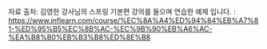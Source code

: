 자료 출처: 김영한 강사님의 스프링 기본편 강의를 들으며 연습한 예제 입니다.
: https://www.inflearn.com/course/%EC%8A%A4%ED%94%84%EB%A7%81-%ED%95%B5%EC%8B%AC-%EC%9B%90%EB%A6%AC-%EA%B8%B0%EB%B3%B8%ED%8E%B8
